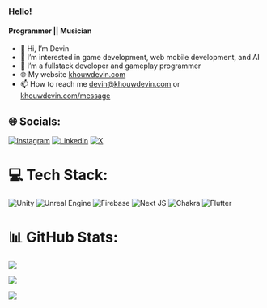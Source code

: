 ### Hello!

#### Programmer || Musician

- 👋 Hi, I’m Devin
- 👀 I’m interested in game development, web mobile development, and AI
- 🌱 I’m a fullstack developer and gameplay programmer
- 🌐 My website [khouwdevin.com](https://khouwdevin.com)
- 📫 How to reach me devin@khouwdevin.com or [khouwdevin.com/message](https://khouwdevin.com/message)


## 🌐 Socials:

[![Instagram](https://img.shields.io/badge/Instagram-%23E4405F.svg?logo=Instagram&logoColor=white)](https://instagram.com/khouwdevin) [![LinkedIn](https://img.shields.io/badge/LinkedIn-%230077B5.svg?logo=linkedin&logoColor=white)](https://linkedin.com/in/khouwdevin) [![X](https://img.shields.io/badge/X-%23000000.svg?logo=x&logoColor=white)](https://x.com/khouwdevin)


# 💻 Tech Stack:

![Unity](https://img.shields.io/badge/Unity-c%23.svg?style=for-the-badge&logo=c-sharp&logoColor=white) ![Unreal Engine](https://img.shields.io/badge/Unreal_Engine-grey.svg?style=for-the-badge&logo=c%2B%2B&logoColor=white) ![Firebase](https://img.shields.io/badge/firebase-%23039BE5.svg?style=for-the-badge&logo=firebase) ![Next JS](https://img.shields.io/badge/Next-black?style=for-the-badge&logo=next.js&logoColor=white) ![Chakra](https://img.shields.io/badge/chakra-%234ED1C5.svg?style=for-the-badge&logo=chakraui&logoColor=white) ![Flutter](https://img.shields.io/badge/Flutter-%2302569B.svg?style=for-the-badge&logo=Flutter&logoColor=white)

# 📊 GitHub Stats:

![](https://github-readme-stats.vercel.app/api?username=khouwdevin&theme=nightowl&hide_border=false&include_all_commits=true&count_private=false)

![](https://github-readme-streak-stats.herokuapp.com/?user=khouwdevin&theme=nightowl&hide_border=false)

![](https://github-readme-stats.vercel.app/api/top-langs/?username=khouwdevin&theme=nightowl&hide_border=false&include_all_commits=true&count_private=false&layout=compact)
